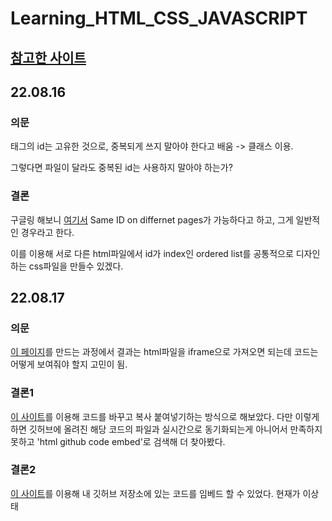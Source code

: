 # Learning_HTML_CSS_JAVASCRIPT

## [참고한 사이트](https://opentutorials.org/course/3084/)

## 22.08.16

### 의문
태그의 id는 고유한 것으로, 중복되게 쓰지 말아야 한다고 배움 -> 클래스 이용. 

그렇다면 파일이 달라도 중복된 id는 사용하지 말아야 하는가?

### 결론
구글링 해보니 [여기서](https://stackoverflow.com/questions/18268249/can-you-use-the-same-id-once-for-multiple-html-page) Same ID on differnet pages가 가능하다고 하고, 그게 일반적인 경우라고 한다. 

이를 이용해 서로 다른 html파일에서 id가 index인 ordered list를 공통적으로 디자인하는 css파일을 만들수 있겠다.

## 22.08.17

### 의문
[이 페이지](https://changhoji.github.io/html-css-javascript/CSS/%EC%83%9D%ED%99%9C%EC%BD%94%EB%94%A9/post/html_css.html)를 만드는 과정에서 결과는 html파일을 iframe으로 가져오면 되는데 코드는 어떻게 보여줘야 할지 고민이 됨.

### 결론1
[이 사이트](https://mothereff.in/html-entities)를 이용해 코드를 바꾸고 복사 붙여넣기하는 방식으로 해보았다. 다만 이렇게 하면 깃허브에 올려진 해당 코드의 파일과 실시간으로 동기화되는게 아니어서 만족하지 못하고 'html github code embed'로 검색해 더 찾아봤다.

### 결론2
[이 사이트](https://emgithub.com/)를 이용해 내 깃허브 저장소에 있는 코드를 임베드 할 수 있었다. 현재가 이상태